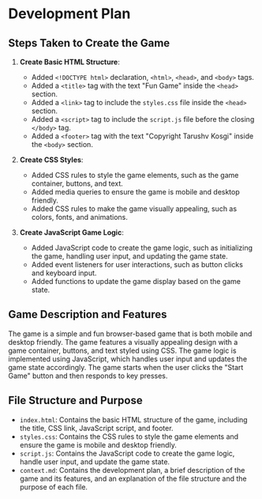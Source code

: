 # Development Plan

## Steps Taken to Create the Game

1. **Create Basic HTML Structure**: 
   - Added `<!DOCTYPE html>` declaration, `<html>`, `<head>`, and `<body>` tags.
   - Added a `<title>` tag with the text "Fun Game" inside the `<head>` section.
   - Added a `<link>` tag to include the `styles.css` file inside the `<head>` section.
   - Added a `<script>` tag to include the `script.js` file before the closing `</body>` tag.
   - Added a `<footer>` tag with the text "Copyright Tarushv Kosgi" inside the `<body>` section.

2. **Create CSS Styles**:
   - Added CSS rules to style the game elements, such as the game container, buttons, and text.
   - Added media queries to ensure the game is mobile and desktop friendly.
   - Added CSS rules to make the game visually appealing, such as colors, fonts, and animations.

3. **Create JavaScript Game Logic**:
   - Added JavaScript code to create the game logic, such as initializing the game, handling user input, and updating the game state.
   - Added event listeners for user interactions, such as button clicks and keyboard input.
   - Added functions to update the game display based on the game state.

## Game Description and Features

The game is a simple and fun browser-based game that is both mobile and desktop friendly. The game features a visually appealing design with a game container, buttons, and text styled using CSS. The game logic is implemented using JavaScript, which handles user input and updates the game state accordingly. The game starts when the user clicks the "Start Game" button and then responds to key presses.

## File Structure and Purpose

- `index.html`: Contains the basic HTML structure of the game, including the title, CSS link, JavaScript script, and footer.
- `styles.css`: Contains the CSS rules to style the game elements and ensure the game is mobile and desktop friendly.
- `script.js`: Contains the JavaScript code to create the game logic, handle user input, and update the game state.
- `context.md`: Contains the development plan, a brief description of the game and its features, and an explanation of the file structure and the purpose of each file.

